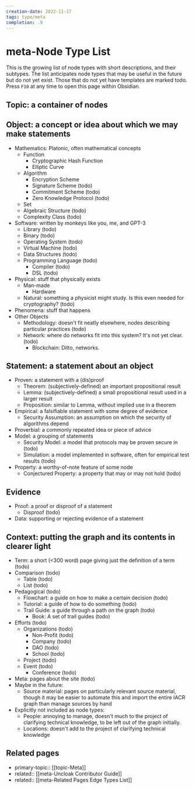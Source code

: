 ```yaml
---
creation-date: 2022-11-17
tags: type/meta
completion: .9
---
```

# meta-Node Type List
This is the growing list of node types with short descriptions, and their subtypes. The list anticipates node types that may be useful in the future but do not yet exist. Those that do not yet have templates are marked todo. Press `F10` at any time to open this page within Obsidian.

##  Topic: a container of nodes

## Object: a concept or idea about which we may make statements
- Mathematics: Platonic, often mathematical concepts
    - Function
        - Cryptographic Hash Function
        - Elliptic Curve
    - Algorithm
        - Encryption Scheme
        - Signature Scheme (todo)
        - Commitment Scheme (todo)
        - Zero Knowledge Protocol (todo)
    - Set
    - Algebraic Structure (todo)
    - Complexity Class (todo)
- Software: written by monkeys like you, me, and GPT-3
    - Library (todo)
    - Binary (todo)
    - Operating System (todo)
    - Virtual Machine (todo)
    - Data Structures (todo)
    - Programming Language (todo)
        - Compiler (todo)
        - DSL (todo)
- Physical: stuff that physically exists
    - Man-made
        - Hardware
    - Natural: something a physicist might study. Is this even needed for cryptography? (todo)
- Phenomena: stuff that happens
- Other Objects
    - Methodology: doesn't fit neatly elsewhere, nodes describing particular practices (todo)
    - Network: where do networks fit into this system? It's not yet clear. (todo)
        - Blockchain: Ditto, networks.

## Statement: a statement about an object
- Proven: a statement with a (dis)proof
    - Theorem: (subjectively-defined) an important propositional result
    - Lemma: (subjectively-defined) a small propositional result used in a larger result
    - Proposition: similar to Lemma, without implied use in a theorem
- Empirical: a falsifiable statement with some degree of evidence
    - Security Assumption: an assumption on which the security of algorithms depend
- Proverbial: a commonly repeated idea or piece of advice
- Model: a grouping of statements
    - Security Model: a model that protocols may be proven secure in (todo)
    - Simulation: a model implemented in software, often for empirical test results (todo)
- Property: a worthy-of-note feature of some node
    - Conjectured Property: a property that may or may not hold (todo)

## Evidence
- Proof: a proof or disproof of a statement
    - Disproof (todo)
- Data: supporting or rejecting evidence of a statement

## Context: putting the graph and its contents in clearer light
- Term: a short (<300 word) page giving just the definition of a term (todo)
- Comparison (todo)
    - Table (todo)
    - List (todo)
- Pedagogical (todo)
    - Flowchart: a guide on how to make a certain decision (todo)
    - Tutorial: a guide of how to do something (todo)
    - Trail Guide: a guide through a path on the graph (todo)
        - Book: A set of trail guides (todo)
- Efforts (todo)
    - Organizations (todo)
        - Non-Profit (todo)
        - Company (todo)
        - DAO (todo)
        - School (todo)
    - Project (todo)
    - Event (todo)
        - Conference (todo)
- Meta: pages about the site (todo)
- Maybe in the future:
    - Source material: pages on particularly relevant source material, though it may be easier to automate this and import the entire IACR graph than manage sources by hand
- Explicitly not included as node types:
    - People: annoying to manage, doesn't much to the project of clarifying technical knowledge, to be left out of the graph initially.
    - Locations: doesn't add to the project of clarifying technical knowledge

## Related pages
- primary-topic:: [[topic-Meta]]
- related:: [[meta-Uncloak Contributor Guide]]
- related:: [[meta-Related Pages Edge Types List]]